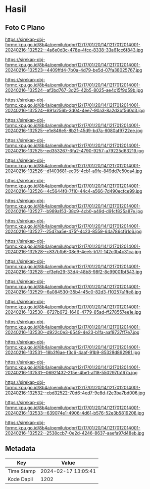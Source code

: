 # Hasil

## Foto C Plano

https://sirekap-obj-formc.kpu.go.id/8b4a/pemilu/pdpr/12/17/01/20/14/1217012014001-20240216-132522--4a6e0d3c-478e-4fcc-8338-33a61cc6f843.jpg

https://sirekap-obj-formc.kpu.go.id/8b4a/pemilu/pdpr/12/17/01/20/14/1217012014001-20240216-132523--4409ffd4-7b0a-4d79-be5d-07fa38025767.jpg

https://sirekap-obj-formc.kpu.go.id/8b4a/pemilu/pdpr/12/17/01/20/14/1217012014001-20240216-132524--af3bd767-3d25-42b5-8025-ae4c15f9d59b.jpg

https://sirekap-obj-formc.kpu.go.id/8b4a/pemilu/pdpr/12/17/01/20/14/1217012014001-20240216-132524--891a256b-3d04-4ee7-90a3-8a2d3bf560d3.jpg

https://sirekap-obj-formc.kpu.go.id/8b4a/pemilu/pdpr/12/17/01/20/14/1217012014001-20240216-132525--e1e846e5-8b2f-45d9-bd7a-6080af9722ee.jpg

https://sirekap-obj-formc.kpu.go.id/8b4a/pemilu/pdpr/12/17/01/20/14/1217012014001-20240216-132525--ed353267-6fa2-4790-9257-a79225d63219.jpg

https://sirekap-obj-formc.kpu.go.id/8b4a/pemilu/pdpr/12/17/01/20/14/1217012014001-20240216-132526--d1403681-ec05-4cb1-a9fe-849dd7c50ca4.jpg

https://sirekap-obj-formc.kpu.go.id/8b4a/pemilu/pdpr/12/17/01/20/14/1217012014001-20240216-132526--4c5644f0-7f10-44c4-a566-7d490ecfce99.jpg

https://sirekap-obj-formc.kpu.go.id/8b4a/pemilu/pdpr/12/17/01/20/14/1217012014001-20240216-132527--b989a153-38c9-4cb0-a49d-d91cf825a87e.jpg

https://sirekap-obj-formc.kpu.go.id/8b4a/pemilu/pdpr/12/17/01/20/14/1217012014001-20240216-132527--25d7aa5e-475f-4c23-8559-64a786cf61c6.jpg

https://sirekap-obj-formc.kpu.go.id/8b4a/pemilu/pdpr/12/17/01/20/14/1217012014001-20240216-132528--c837bfb6-08e9-4ee5-b17f-142c0b4c31ca.jpg

https://sirekap-obj-formc.kpu.go.id/8b4a/pemilu/pdpr/12/17/01/20/14/1217012014001-20240216-132528--cf3efe29-33d4-48b8-98f2-8c99001bf543.jpg

https://sirekap-obj-formc.kpu.go.id/8b4a/pemilu/pdpr/12/17/01/20/14/1217012014001-20240216-132529--6a084530-35b4-45c0-82d3-f10257a1ffe8.jpg

https://sirekap-obj-formc.kpu.go.id/8b4a/pemilu/pdpr/12/17/01/20/14/1217012014001-20240216-132530--6727b672-1646-4779-85ad-ff278557ee1e.jpg

https://sirekap-obj-formc.kpu.go.id/8b4a/pemilu/pdpr/12/17/01/20/14/1217012014001-20240216-132530--d922c0e3-6549-4e23-b1fa-aaf8737ff7e7.jpg

https://sirekap-obj-formc.kpu.go.id/8b4a/pemilu/pdpr/12/17/01/20/14/1217012014001-20240216-132531--18b3f6ae-f3c6-4aaf-91b9-85328d892981.jpg

https://sirekap-obj-formc.kpu.go.id/8b4a/pemilu/pdpr/12/17/01/20/14/1217012014001-20240216-132531--0692f432-215e-4be1-af18-550297fa167a.jpg

https://sirekap-obj-formc.kpu.go.id/8b4a/pemilu/pdpr/12/17/01/20/14/1217012014001-20240216-132532--cbd32522-70d6-4ed7-9e8d-f2e3ba7bd006.jpg

https://sirekap-obj-formc.kpu.go.id/8b4a/pemilu/pdpr/12/17/01/20/14/1217012014001-20240216-132533--639074e1-4906-4d61-b576-52e3b5819208.jpg

https://sirekap-obj-formc.kpu.go.id/8b4a/pemilu/pdpr/12/17/01/20/14/1217012014001-20240216-132522--2538ccb7-0e2d-4246-8637-aaefa97d48eb.jpg


## Metadata

| Key        | Value               |
| ---------- | ------------------- |
| Time Stamp | 2024-02-17 13:05:41 |
| Kode Dapil | 1202                |



